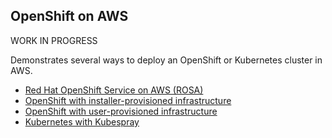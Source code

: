 ## OpenShift on AWS

WORK IN PROGRESS

Demonstrates several ways to deploy an OpenShift or Kubernetes cluster in AWS.

- [Red Hat OpenShift Service on AWS (ROSA)](./rosa)
- [OpenShift with installer-provisioned infrastructure](./ipi)
- [OpenShift with user-provisioned infrastructure](./upi)
- [Kubernetes with Kubespray](./kubespray)
